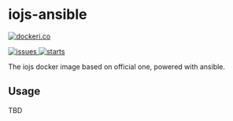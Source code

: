 iojs-ansible
=========

[![dockeri.co](http://dockeri.co/image/yanana/iojs-ansible)](https://registry.hub.docker.com/u/yanana/iojs-ansible/)

[![issues](https://img.shields.io/github/issues/yanana/docker-iojs-ansible.svg) ![starts](https://img.shields.io/github/stars/yanana/docker-iojs-ansible.svg)](https://github.com/yanana/docker-iojs-ansible)


The iojs docker image based on official one, powered with ansible.

## Usage

TBD
